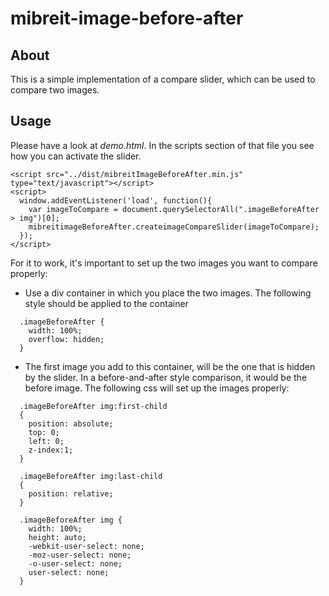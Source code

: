 # mibreit-image-before-after

## About

This is a simple implementation of a compare slider, which can be used to compare two images. 

## Usage

Please have a look at *demo.html*. In the scripts section of that file you see how you can activate the slider. 
````
<script src="../dist/mibreitImageBeforeAfter.min.js" type="text/javascript"></script>
<script>
  window.addEventListener('load', function(){
    var imageToCompare = document.querySelectorAll(".imageBeforeAfter > img")[0];
    mibreitimageBeforeAfter.createimageCompareSlider(imageToCompare);
  });
</script>
````

For it to work, it's important to set up the two images you want to compare properly:
 - Use a div container in which you place the two images. The following style should be applied to the container
  ````
    .imageBeforeAfter {
      width: 100%;
      overflow: hidden;
    }
  ````
  - The first image you add to this container, will be the one that is hidden by the slider. In a before-and-after style comparison, it would be the before image. The following css will set up the images properly:
  ````
    .imageBeforeAfter img:first-child
    {
      position: absolute;
      top: 0;
      left: 0;
      z-index:1;
    }

    .imageBeforeAfter img:last-child
    {
      position: relative;
    }

    .imageBeforeAfter img {
      width: 100%;
      height: auto;
      -webkit-user-select: none;
      -moz-user-select: none;
      -o-user-select: none;
      user-select: none;
    }
  ````